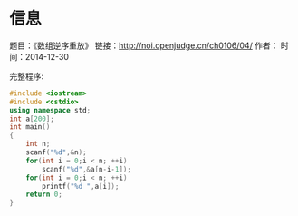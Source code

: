 ﻿# 信息
题目：《数组逆序重放》
链接：http://noi.openjudge.cn/ch0106/04/
作者：
时间：2014-12-30  


完整程序:
```cpp
#include <iostream>
#include <cstdio>
using namespace std;
int a[200];
int main()
{
	int n;
	scanf("%d",&n);
	for(int i = 0;i < n; ++i)
		scanf("%d",&a[n-i-1]);
	for(int i = 0;i < n; ++i)
		printf("%d ",a[i]);
	return 0;
}
```

